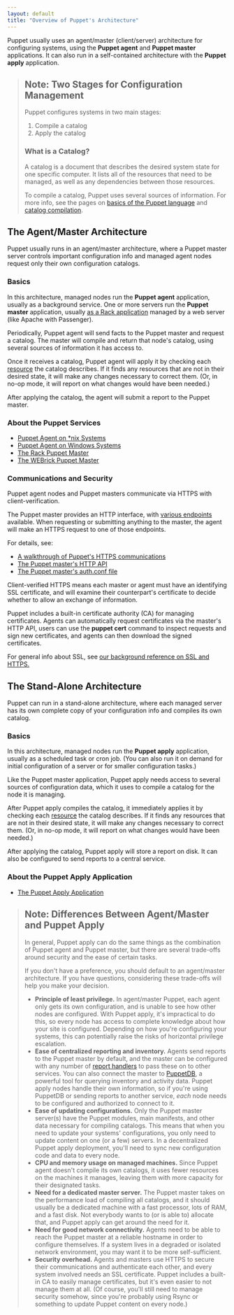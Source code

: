 ```yaml
---
layout: default
title: "Overview of Puppet's Architecture"
---
```


[agent_unix]: ./services_agent_unix.html
[agent_win]: ./services_agent_windows.html
[https_walkthrough]: ./subsystem_agent_master_comm.html
[rack]: ./services_master_rack.html
[webrick]: ./services_master_webrick.html
[master_http]: /puppet/3.7/reference/developer/file.http_api_index.html
[auth.conf]: ./conf_file_auth.html
[catalog_compilation]: ./subsystem_catalog_compilation.html
[report handlers]: /puppet/3.7/reference/report.html
[lang_basics]: ./lang_summary.html
[apply]: ./services_apply.html
[puppetdb]: /puppetdb/latest
[resource]: ./lang_resources.html


Puppet usually uses an agent/master (client/server) architecture for configuring systems, using the **Puppet agent** and **Puppet master** applications. It can also run in a self-contained architecture with the **Puppet apply** application.

> Note: Two Stages for Configuration Management
> -----
>
> Puppet configures systems in two main stages:
>
> 1. Compile a catalog
> 2. Apply the catalog
>
> ### What is a Catalog?
>
> A catalog is a document that describes the desired system state for one specific computer. It lists all of the resources that need to be managed, as well as any dependencies between those resources.
>
> To compile a catalog, Puppet uses several sources of information. For more info, see the pages on [basics of the Puppet language][lang_basics] and [catalog compilation][catalog_compilation].


The Agent/Master Architecture
-----

Puppet usually runs in an agent/master architecture, where a Puppet master server controls important configuration info and managed agent nodes request only their own configuration catalogs.

### Basics

In this architecture, managed nodes run the **Puppet agent** application, usually as a background service. One or more servers run the **Puppet master** application, usually [as a Rack application][rack] managed by a web server (like Apache with Passenger).

Periodically, Puppet agent will send facts to the Puppet master and request a catalog. The master will compile and return that node's catalog, using several sources of information it has access to.

Once it receives a catalog, Puppet agent will apply it by checking each [resource][] the catalog describes. If it finds any resources that are not in their desired state, it will make any changes necessary to correct them. (Or, in no-op mode, it will report on what changes would have been needed.)

After applying the catalog, the agent will submit a report to the Puppet master.

### About the Puppet Services

* [Puppet Agent on \*nix Systems][agent_unix]
* [Puppet Agent on Windows Systems][agent_win]
* [The Rack Puppet Master][rack]
* [The WEBrick Puppet Master][webrick]

### Communications and Security

Puppet agent nodes and Puppet masters communicate via HTTPS with client-verification.

The Puppet master provides an HTTP interface, with [various endpoints][master_http] available. When requesting or submitting anything to the master, the agent will make an HTTPS request to one of those endpoints.

For details, see:

* [A walkthrough of Puppet's HTTPS communications][https_walkthrough]
* [The Puppet master's HTTP API][master_http]
* [The Puppet master's auth.conf file][auth.conf]

Client-verified HTTPS means each master or agent must have an identifying SSL certificate, and will examine their counterpart's certificate to decide whether to allow an exchange of information.

Puppet includes a built-in certificate authority (CA) for managing certificates. Agents can automatically request certificates via the master's HTTP API, users can use the **puppet cert** command to inspect requests and sign new certificates, and agents can then download the signed certificates.

For general info about SSL, see [our background reference on SSL and HTTPS.](/background/ssl/)


The Stand-Alone Architecture
-----

Puppet can run in a stand-alone architecture, where each managed server has its own complete copy of your configuration info and compiles its own catalog.

### Basics

In this architecture, managed nodes run the **Puppet apply** application, usually as a scheduled task or cron job. (You can also run it on demand for initial configuration of a server or for smaller configuration tasks.)

Like the Puppet master application, Puppet apply needs access to several sources of configuration data, which it uses to compile a catalog for the node it is managing.

After Puppet apply compiles the catalog, it immediately applies it by checking each [resource][] the catalog describes. If it finds any resources that are not in their desired state, it will make any changes necessary to correct them. (Or, in no-op mode, it will report on what changes would have been needed.)

After applying the catalog, Puppet apply will store a report on disk. It can also be configured to send reports to a central service.

### About the Puppet Apply Application

* [The Puppet Apply Application][apply]


> Note: Differences Between Agent/Master and Puppet Apply
> -----
>
> In general, Puppet apply can do the same things as the combination of Puppet agent and Puppet master, but there are several trade-offs around security and the ease of certain tasks.
>
> If you don't have a preference, you should default to an agent/master architecture. If you have questions, considering these trade-offs will help you make your decision.
>
> * **Principle of least privilege.** In agent/master Puppet, each agent only gets its own configuration, and is unable to see how other nodes are configured. With Puppet apply, it's impractical to do this, so every node has access to complete knowledge about how your site is configured. Depending on how you're configuring your systems, this can potentially raise the risks of horizontal privilege escalation.
> * **Ease of centralized reporting and inventory.** Agents send reports to the Puppet master by default, and the master can be configured with any number of [report handlers][] to pass these on to other services. You can also connect the master to [PuppetDB][], a powerful tool for querying inventory and activity data. Puppet apply nodes handle their own information, so if you're using PuppetDB or sending reports to another service, _each_ node needs to be configured and authorized to connect to it.
> * **Ease of updating configurations.** Only the Puppet master server(s) have the Puppet modules, main manifests, and other data necessary for compiling catalogs. This means that when you need to update your systems' configurations, you only need to update content on one (or a few) servers. In a decentralized Puppet apply deployment, you'll need to sync new configuration code and data to every node.
> * **CPU and memory usage on managed machines.** Since Puppet agent doesn't compile its own catalogs, it uses fewer resources on the machines it manages, leaving them with more capacity for their designated tasks.
> * **Need for a dedicated master server.** The Puppet master takes on the performance load of compiling all catalogs, and it should usually be a dedicated machine with a fast processor, lots of RAM, and a fast disk. Not everybody wants to (or is able to) allocate that, and Puppet apply can get around the need for it.
> * **Need for good network connectivity.** Agents need to be able to reach the Puppet master at a reliable hostname in order to configure themselves. If a system lives in a degraded or isolated network environment, you may want it to be more self-sufficient.
> * **Security overhead.** Agents and masters use HTTPS to secure their communications and authenticate each other, and every system involved needs an SSL certificate. Puppet includes a built-in CA to easily manage certificates, but it's even easier to not manage them at all. (Of course, you'll still need to manage security somehow, since you're probably using Rsync or something to update Puppet content on every node.)
